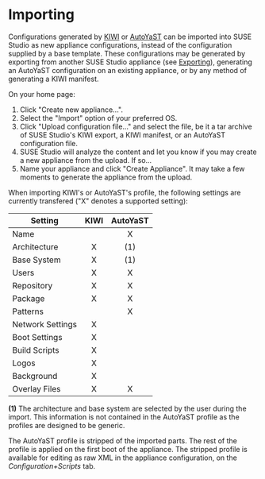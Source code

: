 # Importing

Configurations generated by [KIWI](http://opensuse.github.com/kiwi/) or [AutoYaST](http://doc.opensuse.org/projects/autoyast/) can be imported into SUSE Studio as new appliance configurations, instead of the configuration supplied by a base template.  These configurations may be generated by exporting from another SUSE Studio appliance (see [Exporting](exporting.html)), generating an AutoYaST configuration on an existing appliance, or by any method of generating a KIWI manifest.

On your home page:
1. Click "Create new appliance...".
2. Select the "Import" option of your preferred OS.
3. Click "Upload configuration file..." and select the file, be it a tar archive of SUSE Studio's KIWI export, a KIWI manifest, or an AutoYaST configuration file.
4. SUSE Studio will analyze the content and let you know if you may create a new appliance from the upload. If so...
5. Name your appliance and click "Create Appliance".  It may take a few moments to generate the appliance from the upload.

When importing KIWI's or AutoYaST's profile, the following settings are
currently transfered ("X" denotes a supported setting):

Setting            | KIWI | AutoYaST |
-------------------|:----:|:--------:|
Name               |      | X        |
Architecture       | X    | (1)      |
Base System        | X    | (1)      |
Users              | X    | X        |
Repository         | X    | X        |
Package            | X    | X        |
Patterns           |      | X        |
Network Settings   | X    |          |
Boot Settings      | X    |          |
Build Scripts      | X    |          |
Logos              | X    |          |
Background         | X    |          |
Overlay Files      | X    | X        |

**(1)** The architecture and base system are selected by the user during the import. This information is not contained in the AutoYaST profile as the profiles are designed to be generic.

The AutoYaST profile is stripped of the imported parts. The rest of the profile is applied on the first boot of the appliance. The stripped profile is available for editing as raw XML in the appliance configuration, on the *Configuration+Scripts* tab.
